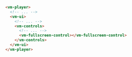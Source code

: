 ```html {7} title="example.html"
<vm-player>
  <!-- ... -->
  <vm-ui>
    <!-- ... -->
    <vm-controls>
      <!-- ... -->
      <vm-fullscreen-control></vm-fullscreen-control>
    </vm-controls>
  </vm-ui>
</vm-player>
```

